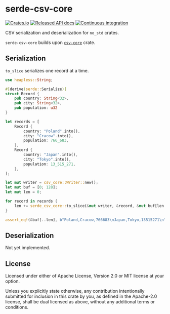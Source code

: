 # serde-csv-core
[![Crates.io](https://img.shields.io/crates/v/serde-csv-core.svg)](https://crates.io/crates/serde-csv-core)
[![Released API docs](https://docs.rs/serde-csv-core/badge.svg)](https://docs.rs/serde-csv-core)
[![Continuous integration](https://github.com/wiktorwieclaw/serde-csv-core/actions/workflows/ci.yaml/badge.svg?branch=main)](https://github.com/wiktorwieclaw/serde-csv-core/actions/workflows/ci.yaml)

CSV serialization and deserialization for `no_std` crates.

`serde-csv-core` builds upon [`csv-core`](https://crates.io/crates/csv-core) crate.

## Serialization
`to_slice` serializes one record at a time.
```rust
use heapless::String;

#[derive(serde::Serialize)]
struct Record {
    pub country: String<32>,
    pub city: String<32>,
    pub population: u32
}

let records = [
    Record {
        country: "Poland".into(),
        city: "Cracow".into(),
        population: 766_683,
    },
    Record {
        country: "Japan".into(),
        city: "Tokyo".into(),
        population: 13_515_271,
    },
];

let mut writer = csv_core::Writer::new();
let mut buf = [0; 128];
let mut len = 0;

for record in records {
    len += serde_csv_core::to_slice(&mut writer, &record, &mut buf[len..]).unwrap();
}

assert_eq!(&buf[..len], b"Poland,Cracow,766683\nJapan,Tokyo,13515271\n");
```

## Deserialization
Not yet implemented.

## License
Licensed under either of Apache License, Version 2.0 or MIT license at your option.

Unless you explicitly state otherwise, any contribution intentionally submitted for inclusion in this crate by you, as defined in the Apache-2.0 license, shall be dual licensed as above, without any additional terms or conditions.